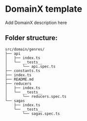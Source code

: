 # DomainX template

Add DomainX description here

## Folder structure:

```
src/domain/genres/
├── api
│   ├── index.ts
│   └── __tests__
│       └── api.spec.ts
├── constants.ts
├── index.ts
├── README.md
├── reducers
│   ├── index.ts
│   └── __tests__
│       └── reducers.spec.ts
└── sagas
    ├── index.ts
    └── __tests__
        └── sagas.spec.ts
```
